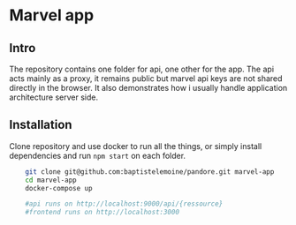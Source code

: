 # Marvel app

## Intro

The repository contains one folder for api, one other for the app.
The api acts mainly as a proxy, it remains public but marvel api keys are not shared directly in the browser. It also demonstrates how i usually handle application architecture server side.

## Installation

Clone repository and use docker to run all the things, or simply install dependencies and run `npm start` on each folder.

```sh
    git clone git@github.com:baptistelemoine/pandore.git marvel-app
    cd marvel-app
    docker-compose up

    #api runs on http://localhost:9000/api/{ressource}
    #frontend runs on http://localhost:3000
```
